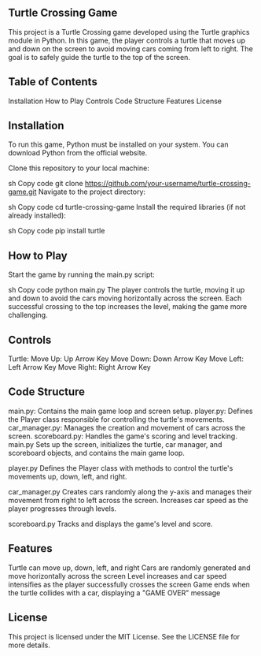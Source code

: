 ## Turtle Crossing Game
This project is a Turtle Crossing game developed using the Turtle graphics module in Python. In this game, the player controls a turtle that moves up and down on the screen to avoid moving cars coming from left to right. The goal is to safely guide the turtle to the top of the screen.

## Table of Contents
Installation
How to Play
Controls
Code Structure
Features
License

## Installation
To run this game, Python must be installed on your system. You can download Python from the official website.

Clone this repository to your local machine:

sh
Copy code
git clone https://github.com/your-username/turtle-crossing-game.git
Navigate to the project directory:

sh
Copy code
cd turtle-crossing-game
Install the required libraries (if not already installed):

sh
Copy code
pip install turtle

## How to Play
Start the game by running the main.py script:

sh
Copy code
python main.py
The player controls the turtle, moving it up and down to avoid the cars moving horizontally across the screen. Each successful crossing to the top increases the level, making the game more challenging.

## Controls
Turtle:
Move Up: Up Arrow Key
Move Down: Down Arrow Key
Move Left: Left Arrow Key
Move Right: Right Arrow Key

## Code Structure
main.py: Contains the main game loop and screen setup.
player.py: Defines the Player class responsible for controlling the turtle's movements.
car_manager.py: Manages the creation and movement of cars across the screen.
scoreboard.py: Handles the game's scoring and level tracking.
main.py
Sets up the screen, initializes the turtle, car manager, and scoreboard objects, and contains the main game loop.

player.py
Defines the Player class with methods to control the turtle's movements up, down, left, and right.

car_manager.py
Creates cars randomly along the y-axis and manages their movement from right to left across the screen. Increases car speed as the player progresses through levels.

scoreboard.py
Tracks and displays the game's level and score.

## Features
Turtle can move up, down, left, and right
Cars are randomly generated and move horizontally across the screen
Level increases and car speed intensifies as the player successfully crosses the screen
Game ends when the turtle collides with a car, displaying a "GAME OVER" message

## License
This project is licensed under the MIT License. See the LICENSE file for more details.
